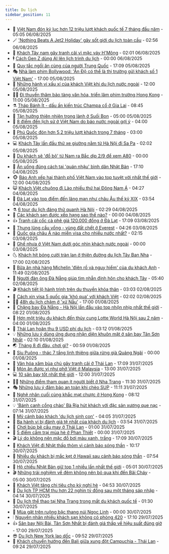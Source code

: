 ```yaml
---
title: Du lịch
sidebar_position: 11
---
```


<!-- vnexpress-du-lich:START -->
- 💂 [Việt Nam đón kỷ lục hơn 12 triệu lượt khách quốc tế 7 tháng đầu năm](https://vnexpress.net/viet-nam-don-ky-luc-hon-12-trieu-luot-khach-quoc-te-7-thang-dau-nam-4923306.html) - 05:05 06/08/2025
- 🪄 [&#39;Nothing Beats A Jet2 Holiday&#39; gây sốt giới du lịch toàn cầu](https://vnexpress.net/nothing-beats-a-jet2-holiday-gay-sot-gioi-du-lich-toan-cau-4923071.html) - 02:56 06/08/2025
- 🦅 [Khách Tây nam gây tranh cãi vì mặc váy H&#39;Mông](https://vnexpress.net/khach-tay-nam-gay-tranh-cai-vi-mac-vay-h-mong-4923113.html) - 02:01 06/08/2025
- 🕴 [Cách Gen Z dùng AI lên lịch trình du lịch](https://vnexpress.net/cach-gen-z-dung-ai-len-lich-trinh-du-lich-4922635.html) - 00:00 06/08/2025
- 👀 [Quy tắc ngồi ăn cùng của người Trung Quốc](https://vnexpress.net/quy-tac-ngoi-an-cung-cua-nguoi-trung-quoc-4920181.html) - 17:09 05/08/2025
- 🎭 [Nhà làm phim Bollywood: &#39;Ấn Độ có thể là thị trường gửi khách số 1 Việt Nam&#39;](https://vnexpress.net/nha-lam-phim-bollywood-an-do-co-the-la-thi-truong-gui-khach-so-1-viet-nam-4923010.html) - 17:00 05/08/2025
- 🦒 [Những hành vi xấu xí của khách Việt khi du lịch nước ngoài](https://vnexpress.net/nhung-hanh-vi-xau-xi-cua-khach-viet-khi-du-lich-nuoc-ngoai-4918262.html) - 12:00 05/08/2025
- 👨‍🏫 [Đi thuyền thăm bảo tàng văn hóa, triển lãm phim trường Hong Kong](https://vnexpress.net/di-thuyen-tham-bao-tang-van-hoa-trien-lam-phim-truong-hong-kong-4916966.html) - 11:00 05/08/2025
- ⚗️ [Tháp Bánh Ít - dấu ấn kiến trúc Champa cổ ở Gia Lai](https://vnexpress.net/thap-banh-it-dau-an-kien-truc-champa-co-o-gia-lai-4922793.html) - 08:45 05/08/2025
- 🥸 [Tận hưởng thiên nhiên trong lành ở Suối Bon](https://vnexpress.net/tan-huong-thien-nhien-trong-lanh-o-suoi-bon-4919648.html) - 05:00 05/08/2025
- 🤠 [8 điểm đến lịch sử ở Việt Nam do báo nước ngoài gợi ý](https://vnexpress.net/8-diem-den-lich-su-o-viet-nam-do-bao-nuoc-ngoai-goi-y-4922240.html) - 04:00 05/08/2025
- 🚀 [Phú Quốc đón hơn 5,2 triệu lượt khách trong 7 tháng](https://vnexpress.net/phu-quoc-don-hon-5-2-trieu-luot-khach-trong-7-thang-4922289.html) - 03:00 05/08/2025
- 💻 [Khách Tây lần đầu thử xe giường nằm từ Hà Nội đi Sa Pa](https://vnexpress.net/khach-tay-lan-dau-thu-xe-giuong-nam-tu-ha-noi-di-sa-pa-4922666.html) - 02:02 05/08/2025
- 💼 [Du khách sẽ &#39;đổ bộ&#39; từ Nam ra Bắc dịp 2/9 để xem A80](https://vnexpress.net/du-khach-se-do-bo-tu-nam-ra-bac-dip-2-9-de-xem-a80-4921444.html) - 00:00 05/08/2025
- 🤡 [Ăn uống đúng cách tại &#39;quán nhậu&#39; bình dân Nhật Bản](https://vnexpress.net/an-uong-dung-cach-tai-quan-nhau-binh-dan-nhat-ban-4921952.html) - 17:10 04/08/2025
- 🐵 [Báo Anh xếp hai thành phố Việt Nam vào top tuyệt vời nhất thế giới](https://vnexpress.net/bao-anh-xep-hai-thanh-pho-viet-nam-vao-top-tuyet-voi-nhat-the-gioi-4922528.html) - 12:00 04/08/2025
- 😺 [Khách Việt chuộng đi Lào nhiều thứ hai Đông Nam Á](https://vnexpress.net/khach-viet-chuong-di-lao-nhieu-thu-hai-dong-nam-a-4922328.html) - 04:27 04/08/2025
- 🌈 [Đà Lạt vào top điểm đến lãng mạn như châu Âu thế kỷ XIX](https://vnexpress.net/da-lat-vao-top-diem-den-lang-man-nhu-chau-au-the-ky-xix-4922226.html) - 03:54 04/08/2025
- ⚗️ [6 tour du lịch đáng thử quanh Hà Nội](https://vnexpress.net/6-tour-du-lich-dang-thu-quanh-ha-noi-4921490.html) - 02:29 04/08/2025
- 👀 [Các khách sạn được xếp hạng sao thế nào?](https://vnexpress.net/cac-khach-san-duoc-xep-hang-sao-the-nao-4921392.html) - 00:00 04/08/2025
- 👍 [Tranh cãi cốc cà phê giá 120.000 đồng ở Đà Lạt](https://vnexpress.net/tranh-cai-coc-ca-phe-gia-120-000-dong-o-da-lat-4922195.html) - 17:09 03/08/2025
- 💄 [Thung lũng cầu vồng - vùng đất chết ở Everest](https://vnexpress.net/thung-lung-cau-vong-vung-dat-chet-o-everest-4921608.html) - 04:26 03/08/2025
- 🥷 [Quốc gia châu Á nào miễn visa cho nhiều nước nhất?](https://vnexpress.net/quoc-gia-chau-a-nao-mien-visa-cho-nhieu-nuoc-nhat-4922037.html) - 02:15 03/08/2025
- 📝 [Ghế nhựa ở Việt Nam dưới góc nhìn khách nước ngoài](https://vnexpress.net/ghe-nhua-o-viet-nam-duoi-goc-nhin-khach-nuoc-ngoai-4921216.html) - 00:00 03/08/2025
- 🌜 [Khách hít bóng cười tràn lan ở thiên đường du lịch Tây Ban Nha](https://vnexpress.net/khach-hit-bong-cuoi-tran-lan-o-thien-duong-du-lich-tay-ban-nha-4921406.html) - 17:00 02/08/2025
- 📝 [Bữa ăn nhà hàng Michelin &#39;điên rồ và nguy hiểm&#39; của du khách Anh](https://vnexpress.net/bua-an-nha-hang-michelin-dien-ro-va-nguy-hiem-cua-du-khach-anh-4921881.html) - 11:49 02/08/2025
- 🧰 [Người đàn ông Đà Nẵng giúp tìm nhẫn đính hôn cho khách Tây](https://vnexpress.net/nguoi-dan-ong-da-nang-giup-tim-nhan-dinh-hon-cho-khach-tay-4921909.html) - 05:40 02/08/2025
- 🎬 [Khách tiết lộ hành trình trên du thuyền khỏa thân](https://vnexpress.net/khach-tiet-lo-hanh-trinh-tren-du-thuyen-khoa-than-4921481.html) - 03:03 02/08/2025
- 🧐 [Cách xin visa 5 quốc gia &#39;khó qua&#39; với khách Việt](https://vnexpress.net/cach-xin-visa-5-quoc-gia-kho-qua-voi-khach-viet-4921279.html) - 02:02 02/08/2025
- 👨‍🏫 [48h du lịch chậm ở &#39;xứ Nẫu&#39;](https://vnexpress.net/48h-du-lich-cham-o-xu-nau-4921550.html) - 17:00 01/08/2025
- 🦣 [Chặng bay Đà Nẵng - Hà Nội lần đầu vào top nhộn nhịp nhất thế giới](https://vnexpress.net/chang-bay-da-nang-ha-noi-lan-dau-vao-top-nhon-nhip-nhat-the-gioi-4921407.html) - 08:22 01/08/2025
- 🌋 [Hơn một triệu du khách đến thủy cung Lotte World Hà Nội sau 2 năm](https://vnexpress.net/hon-mot-trieu-du-khach-den-thuy-cung-lotte-world-ha-noi-sau-2-nam-4918720.html) - 04:00 01/08/2025
- 🦄 [Thái Lan hoãn thu 9 USD phí du lịch](https://vnexpress.net/thai-lan-hoan-thu-9-usd-phi-du-lich-4921434.html) - 03:12 01/08/2025
- 💡 [Những lưu ý dùng ứng dụng nhận diện khuôn mặt ở sân bay Tân Sơn Nhất](https://vnexpress.net/nhung-luu-y-dung-ung-dung-nhan-dien-khuon-mat-o-san-bay-tan-son-nhat-4921066.html) - 02:10 01/08/2025
- 🌏 [Tháng 8 đi đâu, chơi gì?](https://vnexpress.net/thang-8-di-dau-choi-gi-4921105.html) - 00:59 01/08/2025
- 💂 [Siu Puông - thác 7 tầng linh thiêng giữa rừng già Quảng Ngãi](https://vnexpress.net/siu-puong-thac-7-tang-linh-thieng-giua-rung-gia-quang-ngai-4921129.html) - 00:00 01/08/2025
- 🤩 [Văn hóa xăm bùa chú gây tranh cãi ở Thái Lan](https://vnexpress.net/van-hoa-xam-bua-chu-gay-tranh-cai-o-thai-lan-4920713.html) - 17:09 31/07/2025
- 💪 [Món ăn được ví như phở Việt ở Malaysia](https://vnexpress.net/mon-an-duoc-vi-nhu-pho-viet-o-malaysia-4920769.html) - 13:00 31/07/2025
- 💻 [10 sân bay tốt nhất thế giới](https://vnexpress.net/10-san-bay-tot-nhat-the-gioi-4921101.html) - 12:00 31/07/2025
- 🧑‍💻 [Những điểm tham quan ít người biết ở Nha Trang](https://vnexpress.net/nhung-diem-tham-quan-it-nguoi-biet-o-nha-trang-4920054.html) - 11:30 31/07/2025
- 🎭 [Những lưu ý đảm bảo an toàn khi chèo SUP](https://vnexpress.net/nhung-luu-y-dam-bao-an-toan-khi-cheo-sup-4921217.html) - 11:11 31/07/2025
- 🧐 [Nghệ nhân cuối cùng khắc mạt chược ở Hong Kong](https://vnexpress.net/nghe-nhan-cuoi-cung-khac-mat-chuoc-o-hong-kong-4921110.html) - 08:12 31/07/2025
- 💡 [&#39;Bánh canh cổng chào&#39; Bà Rịa hút khách với đặc sản xương que nạc](https://vnexpress.net/banh-canh-cong-chao-ba-ria-hut-khach-voi-dac-san-xuong-que-nac-4913727.html) - 07:14 31/07/2025
- 🌊 [Mỹ cảnh báo khách &#39;du lịch sinh con&#39;](https://vnexpress.net/my-canh-bao-khach-du-lich-sinh-con-4921013.html) - 04:05 31/07/2025
- 🎃 [Ba hành vi bị đánh giá tệ nhất của khách du lịch](https://vnexpress.net/ba-hanh-vi-bi-danh-gia-te-nhat-cua-khach-du-lich-4920876.html) - 03:54 31/07/2025
- 🧠 [Chơi búp bê cầu may ở Thái Lan](https://vnexpress.net/choi-bup-be-cau-may-o-thai-lan-4919692.html) - 01:00 31/07/2025
- 💄 [5 điểm cắm trại mùa hè ở Phan Thiết](https://vnexpress.net/5-diem-cam-trai-mua-he-o-phan-thiet-4920302.html) - 00:00 31/07/2025
- 🎬 [Lý do không nên mặc đồ bơi màu xanh, trắng](https://vnexpress.net/ly-do-khong-nen-mac-do-boi-mau-xanh-trang-4920367.html) - 17:09 30/07/2025
- 🐻 [Khách Việt đi Nhật thấp thỏm vì cảnh báo sóng thần](https://vnexpress.net/khach-viet-di-nhat-thap-thom-vi-canh-bao-song-than-4920841.html) - 10:17 30/07/2025
- 🌝 [Nhiều du khách bị mắc kẹt ở Hawaii sau cảnh báo sóng thần](https://vnexpress.net/nhieu-du-khach-bi-mac-ket-o-hawaii-sau-canh-bao-song-than-4920750.html) - 07:54 30/07/2025
- 🤩 [Hộ chiếu Nhật Bản giữ top 1 nhiều lần nhất thế giới](https://vnexpress.net/ho-chieu-nhat-ban-giu-top-1-nhieu-lan-nhat-the-gioi-4920554.html) - 05:01 30/07/2025
- 🎬 [Những trải nghiệm về đêm không nên bỏ qua khi đến Bãi Cháy](https://vnexpress.net/nhung-trai-nghiem-ve-dem-khong-nen-bo-qua-khi-den-bai-chay-4920509.html) - 05:00 30/07/2025
- 🦩 [Khách Việt tăng chi tiêu cho kỳ nghỉ hè](https://vnexpress.net/khach-viet-tang-chi-tieu-cho-ky-nghi-he-4919436.html) - 04:53 30/07/2025
- 🦍 [Du lịch TP HCM thu hơn 22 nghìn tỷ đồng sau một tháng sáp nhập](https://vnexpress.net/du-lich-tp-hcm-thu-hon-22-nghin-ty-dong-sau-mot-thang-sap-nhap-4920368.html) - 04:14 30/07/2025
- 👀 [Du lịch thể thao tại Nha Trang trong mắt du khách quốc tế](https://vnexpress.net/du-lich-the-thao-nha-trang-4919874.html) - 01:30 30/07/2025
- 🧰 [Mùa gặt trên ruộng bậc thang núi Ngọc Linh](https://vnexpress.net/mua-gat-tren-ruong-bac-thang-nui-ngoc-linh-4920108.html) - 00:00 30/07/2025
- 🕯 [Nguyên nhân nhiều khách sạn không có phòng 420](https://vnexpress.net/nguyen-nhan-nhieu-khach-san-khong-co-phong-420-4920077.html) - 17:10 29/07/2025
- 👍 [Sân bay Nội Bài, Tân Sơn Nhất bị đánh giá thấp về hiệu suất đúng giờ](https://vnexpress.net/san-bay-noi-bai-tan-son-nhat-bi-danh-gia-thap-ve-hieu-suat-dung-gio-4920325.html) - 17:00 29/07/2025
- 😎 [Du lịch New York lao dốc](https://vnexpress.net/du-lich-new-york-lao-doc-4920208.html) - 09:52 29/07/2025
- 🐘 [Khách chuyển hướng đến Bali giữa xung đột Campuchia - Thái Lan](https://vnexpress.net/khach-chuyen-huong-den-bali-giua-xung-dot-campuchia-thai-lan-4920324.html) - 09:24 29/07/2025<!-- vnexpress-du-lich:END -->
